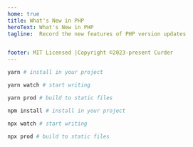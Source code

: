 ```yaml
---
home: true
title: What's New in PHP
heroText: What's New in PHP
tagline:  Record the new features of PHP version updates


footer: MIT Licensed |Copyright ©2023-present Curder
---
```



<CodeGroup>
  <CodeGroupItem title="YARN" active>

```bash
yarn # install in your project

yarn watch # start writing

yarn prod # build to static files
```

  </CodeGroupItem>

  <CodeGroupItem title="NPM">

```bash
npm install # install in your project

npx watch # start writing

npx prod # build to static files
```

  </CodeGroupItem>
</CodeGroup>
